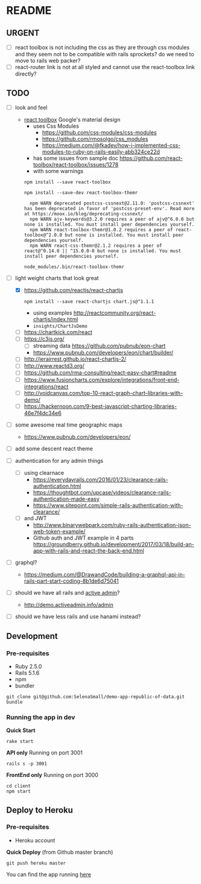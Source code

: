 # README

## URGENT

  - [ ] react toolbox is not including the css as they are through css modules
    and they seem not to be compatible with rails sprockets? do we need to move
    to rails web packer?
  - [ ] react-router link is not at all styled and cannot use the react-toolbox
    link directly?

## TODO

- [ ] look and feel
  - [react toolbox](http://react-toolbox.io/#/install) Google's material design
    - uses Css Modules
      - https://github.com/css-modules/css-modules
      - https://github.com/rmosolgo/css_modules
      - https://medium.com/@fkadev/how-i-implemented-css-modules-to-ruby-on-rails-easily-abb324ce22d
    - has some issues from sample doc https://github.com/react-toolbox/react-toolbox/issues/1278
    - with some warnings
    ```
    npm install --save react-toolbox

    npm install --save-dev react-toolbox-themr

      npm WARN deprecated postcss-cssnext@2.11.0: 'postcss-cssnext' has been deprecated in favor of 'postcss-preset-env'. Read more at https://moox.io/blog/deprecating-cssnext/
      npm WARN ajv-keywords@3.2.0 requires a peer of ajv@^6.0.0 but none is installed. You must install peer dependencies yourself.
      npm WARN react-toolbox-themr@1.0.2 requires a peer of react-toolbox@^2.0.0 but none is installed. You must install peer dependencies yourself.
      npm WARN react-css-themr@2.1.2 requires a peer of react@^0.14.0 || ^15.0.0-0 but none is installed. You must install peer dependencies yourself.

    node_modules/.bin/react-toolbox-themr

    ```

- [ ] light weight charts that look great
  - [x] https://github.com/reactjs/react-chartjs
    ```
    npm install --save react-chartjs chart.js@^1.1.1
    ```
    - using examples http://reactcommunity.org/react-chartjs/index.html
    - `insights/ChartJsDemo`
  - [ ] https://chartkick.com/react
  - [ ] https://c3js.org/
    - [ ] streaming data https://github.com/pubnub/eon-chart
    - https://www.pubnub.com/developers/eon/chart/builder/
  - [ ] http://jerairrest.github.io/react-chartjs-2/
  - [ ] http://www.reactd3.org/
  - [ ] https://github.com/rma-consulting/react-easy-chart#readme
  - [ ] https://www.fusioncharts.com/explore/integrations/front-end-integrations/react
  - [ ] http://voidcanvas.com/top-10-react-graph-chart-libraries-with-demo/
  - [ ] https://hackernoon.com/9-best-javascript-charting-libraries-46e7f4dc34e6

- [ ] some awesome real time geographic maps
  - https://www.pubnub.com/developers/eon/
- [ ] add some descent react theme
- [ ] authentication for any admin things
  - [ ] using clearnace
    - https://everydayrails.com/2016/01/23/clearance-rails-authentication.html
    - https://thoughtbot.com/upcase/videos/clearance-rails-authentication-made-easy
    - https://www.sitepoint.com/simple-rails-authentication-with-clearance/
  - [ ] and JWT
    - http://www.binarywebpark.com/ruby-rails-authentication-json-web-token-example/
    - Github auth and JWT example in 4 parts https://groundberry.github.io/development/2017/03/18/build-an-app-with-rails-and-react-the-back-end.html
- [ ] graphql?
  - https://medium.com/@DrawandCode/building-a-graphql-api-in-rails-part-start-coding-8b1de6d75041
- [ ] should we have all rails and [active admin](https://github.com/activeadmin/activeadmin)?
  - http://demo.activeadmin.info/admin
- [ ] should we have less rails and use hanami instead?

## Development

### Pre-requisites
- Ruby 2.5.0
- Rails 5.1.6
- npm
- bundler

```apple js
git clone git@github.com:SelenaSmall/demo-app-republic-of-data.git
bundle
```

### Running the app in dev

__Quick Start__
```apple js
rake start
```

__API only__ Running on port 3001
```apple js
rails s -p 3001
```

__FrontEnd only__ Running on port 3000
```apple js
cd client
npm start
```

## Deploy to Heroku

### Pre-requisites
- Heroku account

__Quick Deploy__ (from Github master branch)
```apple js
git push heroku master
```

You can find the app running [here](https://demo-republic-of-data.herokuapp.com)
